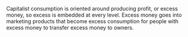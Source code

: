 Capitalist consumption is oriented around producing profit, or excess money, so excess is embedded at every level. Excess money goes into marketing products that become excess consumption for people with excess money to transfer excess money to owners.
